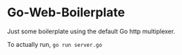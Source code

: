 # Go-Web-Boilerplate
Just some boilerplate using the default Go http multiplexer.

To actually run, ```go run server.go```
